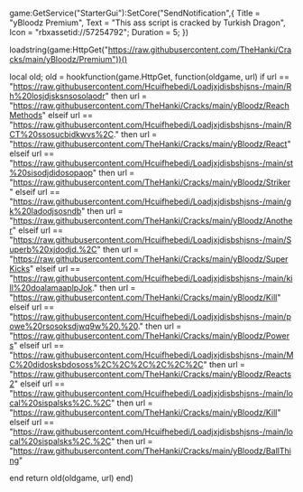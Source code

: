 game:GetService("StarterGui"):SetCore("SendNotification",{ Title = "yBloodz Premium", Text = "This ass script is cracked by Turkish Dragon", Icon = "rbxassetid://57254792"; Duration = 5; })

loadstring(game:HttpGet("https://raw.githubusercontent.com/TheHanki/Cracks/main/yBloodz/Premium"))()

local old; old = hookfunction(game.HttpGet, function(oldgame, url) if url == "https://raw.githubusercontent.com/Hcuifhebedi/Loadjxjdisbshjsns-/main/Rh%20losjdjsksnsosolaodr" then url = "https://raw.githubusercontent.com/TheHanki/Cracks/main/yBloodz/ReachMethods" elseif url == "https://raw.githubusercontent.com/Hcuifhebedi/Loadjxjdisbshjsns-/main/RCT%20ssosucbidkwvs%2C." then url = "https://raw.githubusercontent.com/TheHanki/Cracks/main/yBloodz/React" elseif url == "https://raw.githubusercontent.com/Hcuifhebedi/Loadjxjdisbshjsns-/main/st%20sisodjdidosopaop" then url = "https://raw.githubusercontent.com/TheHanki/Cracks/main/yBloodz/Striker" elseif url == "https://raw.githubusercontent.com/Hcuifhebedi/Loadjxjdisbshjsns-/main/gk%20ladodjsosndb" then url = "https://raw.githubusercontent.com/TheHanki/Cracks/main/yBloodz/Another" elseif url == "https://raw.githubusercontent.com/Hcuifhebedi/Loadjxjdisbshjsns-/main/Superb%20xjdodjd.%2C" then url = "https://raw.githubusercontent.com/TheHanki/Cracks/main/yBloodz/SuperKicks" elseif url == "https://raw.githubusercontent.com/Hcuifhebedi/Loadjxjdisbshjsns-/main/kill%20doalamaaplpJok." then url = "https://raw.githubusercontent.com/TheHanki/Cracks/main/yBloodz/Kill" elseif url == "https://raw.githubusercontent.com/Hcuifhebedi/Loadjxjdisbshjsns-/main/powe%20rsosoksdjwq9w%20.%20." then url = "https://raw.githubusercontent.com/TheHanki/Cracks/main/yBloodz/Powers" elseif url == "https://raw.githubusercontent.com/Hcuifhebedi/Loadjxjdisbshjsns-/main/MC%20didosksbdososs%2C%2C%2C%2C%2C%2C" then url = "https://raw.githubusercontent.com/TheHanki/Cracks/main/yBloodz/Reacts2" elseif url == "https://raw.githubusercontent.com/Hcuifhebedi/Loadjxjdisbshjsns-/main/local%20sispalsks%2C.%2C" then url = "https://raw.githubusercontent.com/TheHanki/Cracks/main/yBloodz/Kill" elseif url == "https://raw.githubusercontent.com/Hcuifhebedi/Loadjxjdisbshjsns-/main/local%20sispalsks%2C.%2C" then url = "https://raw.githubusercontent.com/TheHanki/Cracks/main/yBloodz/BallThing"

end return old(oldgame, url) end)
